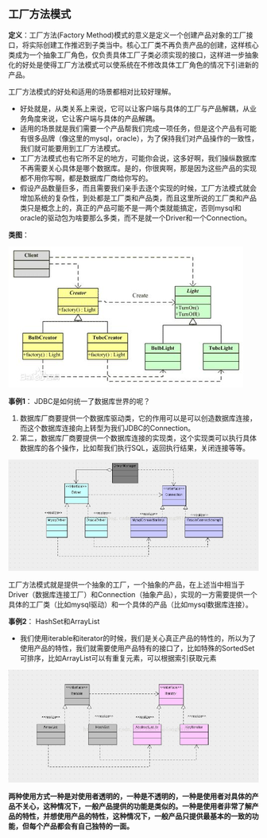 ## 工厂方法模式
**定义**：工厂方法(Factory Method)模式的意义是定义一个创建产品对象的工厂接口，将实际创建工作推迟到子类当中。核心工厂类不再负责产品的创建，这样核心类成为一个抽象工厂角色，仅负责具体工厂子类必须实现的接口，这样进一步抽象化的好处是使得工厂方法模式可以使系统在不修改具体工厂角色的情况下引进新的产品。


工厂方法模式的好处和适用的场景都相对比较好理解。
* 好处就是，从类关系上来说，它可以让客户端与具体的工厂与产品解耦，从业务角度来说，它让客户端与具体的产品解耦。
* 适用的场景就是我们需要一个产品帮我们完成一项任务，但是这个产品有可能有很多品牌（像这里的mysql，oracle），为了保持我们对产品操作的一致性，我们就可能要用到工厂方法模式。
* 工厂方法模式也有它所不足的地方，可能你会说，这多好啊，我们操纵数据库不再需要关心具体是哪个数据库。是的，你很爽啊，那是因为这些产品的实现都不用你写啊，都是数据库厂商给你写的。
* 假设产品数量巨多，而且需要我们亲手去逐个实现的时候，工厂方法模式就会增加系统的复杂性，到处都是工厂类和产品类，而且这里所说的工厂类和产品类只是概念上的，真正的产品可能不是一两个类就能搞定，否则mysql和oracle的驱动包为啥要那么多类，而不是就一个Driver和一个Connection。

**类图**：

![工厂方法模式类图](factoryMethod.jpg)

**事例1**：
JDBC是如何统一了数据库世界的呢？

1. 数据库厂商要提供一个数据库驱动类，它的作用可以是可以创造数据库连接，而这个数据库连接向上转型为我们JDBC的Connection。
2. 第二，数据库厂商要提供一个数据库连接的实现类，这个实现类可以执行具体数据库的各个操作，比如帮我们执行SQL，返回执行结果，关闭连接等等。

![工厂方法模式事例1](demo1.jpg)

工厂方法模式就是提供一个抽象的工厂，一个抽象的产品，在上述当中相当于Driver（数据库连接工厂）和Connection（抽象产品），实现的一方需要提供一个具体的工厂类（比如mysql驱动）和一个具体的产品（比如mysql数据库连接）。

**事例2**：
HashSet和ArrayList

* 我们使用iterable和iterator的时候，我们是关心真正产品的特性的，所以为了使用产品的特性，我们就需要使用产品特有的接口了，比如特殊的SortedSet可排序，比如ArrayList可以有重复元素，可以根据索引获取元素

![工厂方法模式事例2](demo2.jpg)


**两种使用方式一种是对使用者透明的，一种是不透明的，一种是使用者对具体的产品不关心，这种情况下，一般产品提供的功能是类似的。一种是使用者非常了解产品的特性，并想使用产品的特性，这种情况下，一般产品只提供最基本的一致的功能，但每个产品都会有自己独特的一面。**